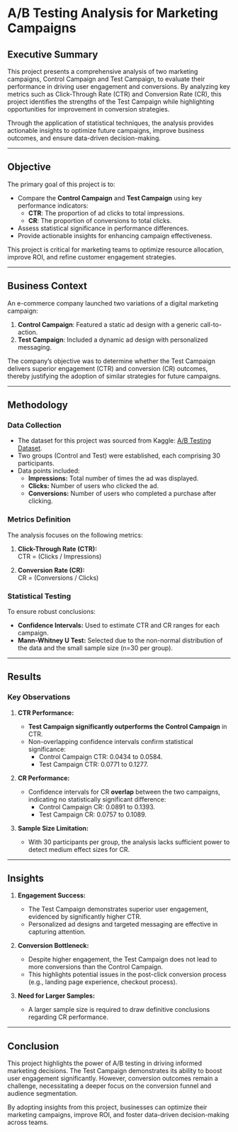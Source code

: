 # **A/B Testing Analysis for Marketing Campaigns**

## **Executive Summary**
This project presents a comprehensive analysis of two marketing campaigns, Control Campaign and Test Campaign, to evaluate their performance in driving user engagement and conversions. By analyzing key metrics such as Click-Through Rate (CTR) and Conversion Rate (CR), this project identifies the strengths of the Test Campaign while highlighting opportunities for improvement in conversion strategies.

Through the application of statistical techniques, the analysis provides actionable insights to optimize future campaigns, improve business outcomes, and ensure data-driven decision-making.

---

## **Objective**
The primary goal of this project is to:
- Compare the **Control Campaign** and **Test Campaign** using key performance indicators:
  - **CTR**: The proportion of ad clicks to total impressions.
  - **CR**: The proportion of conversions to total clicks.
- Assess statistical significance in performance differences.
- Provide actionable insights for enhancing campaign effectiveness.

This project is critical for marketing teams to optimize resource allocation, improve ROI, and refine customer engagement strategies.

---

## **Business Context**
An e-commerce company launched two variations of a digital marketing campaign:
1. **Control Campaign**: Featured a static ad design with a generic call-to-action.
2. **Test Campaign**: Included a dynamic ad design with personalized messaging.

The company’s objective was to determine whether the Test Campaign delivers superior engagement (CTR) and conversion (CR) outcomes, thereby justifying the adoption of similar strategies for future campaigns.

---

## **Methodology**

### **Data Collection**
- The dataset for this project was sourced from Kaggle: [A/B Testing Dataset](https://www.kaggle.com/datasets/amirmotefaker/ab-testing-dataset).
- Two groups (Control and Test) were established, each comprising 30 participants.
- Data points included:
  - **Impressions:** Total number of times the ad was displayed.
  - **Clicks:** Number of users who clicked the ad.
  - **Conversions:** Number of users who completed a purchase after clicking.

### Metrics Definition
The analysis focuses on the following metrics:

1. **Click-Through Rate (CTR):**  
   CTR = (Clicks / Impressions)

2. **Conversion Rate (CR):**  
   CR = (Conversions / Clicks)

### **Statistical Testing**
To ensure robust conclusions:
- **Confidence Intervals:** Used to estimate CTR and CR ranges for each campaign.
- **Mann-Whitney U Test:** Selected due to the non-normal distribution of the data and the small sample size (n=30 per group).

---

## **Results**

### **Key Observations**
1. **CTR Performance:**
   - **Test Campaign significantly outperforms the Control Campaign** in CTR.
   - Non-overlapping confidence intervals confirm statistical significance:
     - Control Campaign CTR: 0.0434 to 0.0584.
     - Test Campaign CTR: 0.0771 to 0.1277.

2. **CR Performance:**
   - Confidence intervals for CR **overlap** between the two campaigns, indicating no statistically significant difference:
     - Control Campaign CR: 0.0891 to 0.1393.
     - Test Campaign CR: 0.0757 to 0.1089.

3. **Sample Size Limitation:**
   - With 30 participants per group, the analysis lacks sufficient power to detect medium effect sizes for CR.

---

## **Insights**

1. **Engagement Success:** 
   - The Test Campaign demonstrates superior user engagement, evidenced by significantly higher CTR.
   - Personalized ad designs and targeted messaging are effective in capturing attention.

2. **Conversion Bottleneck:** 
   - Despite higher engagement, the Test Campaign does not lead to more conversions than the Control Campaign.
   - This highlights potential issues in the post-click conversion process (e.g., landing page experience, checkout process).

3. **Need for Larger Samples:**
   - A larger sample size is required to draw definitive conclusions regarding CR performance.

---

## **Conclusion**
This project highlights the power of A/B testing in driving informed marketing decisions. The Test Campaign demonstrates its ability to boost user engagement significantly. However, conversion outcomes remain a challenge, necessitating a deeper focus on the conversion funnel and audience segmentation.

By adopting insights from this project, businesses can optimize their marketing campaigns, improve ROI, and foster data-driven decision-making across teams.
